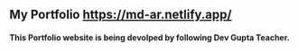 ## My Portfolio https://md-ar.netlify.app/
#### This Portfolio website is being devolped by following Dev Gupta Teacher.
